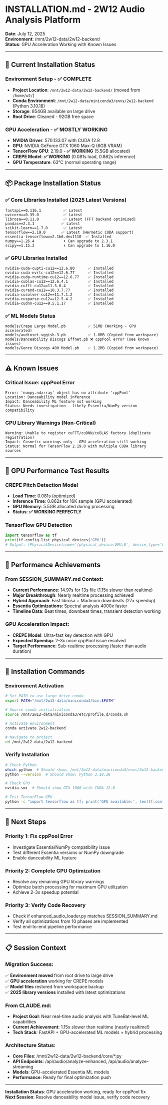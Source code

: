 # INSTALLATION.md - 2W12 Audio Analysis Platform

**Date**: July 12, 2025  
**Environment**: /mnt/2w12-data/2w12-backend  
**Status**: GPU Acceleration Working with Known Issues

---

## 🚀 **Current Installation Status**

### **Environment Setup - ✅ COMPLETE**
- **Project Location**: `/mnt/2w12-data/2w12-backend/` (moved from `/home/w2/`)
- **Conda Environment**: `/mnt/2w12-data/miniconda3/envs/2w12-backend` (Python 3.10.18)
- **Storage**: 854GB available on large drive
- **Root Drive**: Cleaned - 92GB free space

### **GPU Acceleration - ✅ MOSTLY WORKING**
- **NVIDIA Driver**: 570.133.07 with CUDA 12.8
- **GPU**: NVIDIA GeForce GTX 1060 Max-Q (6GB VRAM)
- **TensorFlow GPU**: 2.19.0 - **✅ WORKING** (5.5GB allocated)
- **CREPE Model**: **✅ WORKING** (0.081s load, 0.862s inference)
- **GPU Temperature**: 63°C (normal operating range)

---

## 📦 **Package Installation Status**

### **✅ Core Libraries Installed (2025 Latest Versions)**
```
fastapi==0.116.1          ✅ Latest
uvicorn==0.35.0           ✅ Latest
librosa==0.11.0           ✅ Latest (FFT backend optimized)
pandas==2.3.1            ✅ Latest
scikit-learn==1.7.0       ✅ Latest
tensorflow==2.19.0       ✅ Latest (Hermetic CUDA support)
essentia-tensorflow==2.1b6.dev1110  ✅ Installed
numpy==1.26.4             ⬆️ Can upgrade to 2.3.1
scipy==1.15.3             ⬆️ Can upgrade to 1.16.0
```

### **✅ GPU Libraries Installed**
```
nvidia-cuda-cupti-cu12==12.6.80      ✅ Installed
nvidia-cuda-nvrtc-cu12==12.6.77      ✅ Installed  
nvidia-cuda-runtime-cu12==12.6.77    ✅ Installed
nvidia-cublas-cu12==12.6.4.1         ✅ Installed
nvidia-cufft-cu12==11.3.0.4          ✅ Installed
nvidia-curand-cu12==10.3.7.77        ✅ Installed
nvidia-cusolver-cu12==11.7.1.2       ✅ Installed
nvidia-cusparse-cu12==12.5.4.2       ✅ Installed
nvidia-cudnn-cu12==9.5.1.17          ✅ Installed
```

### **✅ ML Models Status**
```
models/Crepe Large Model.pb          ✅ 51MB (Working - GPU accelerated)
models/audioset-vggish-3.pb          ✅ 1.8MB (Copied from workspace)
models/Danceability Discogs Effnet.pb ❌ cppPool error (see known issues)
models/Genre Discogs 400 Model.pb    ✅ 1.2MB (Copied from workspace)
```

---

## ⚠️ **Known Issues**

### **Critical Issue: cppPool Error**
```
Error: 'numpy.ndarray' object has no attribute 'cppPool'
Location: Danceability model inference
Impact: Danceability ML feature not working
Status: Needs investigation - likely Essentia/NumPy version compatibility
```

### **GPU Library Warnings (Non-Critical)**
```
Warning: Unable to register cuFFT/cuDNN/cuBLAS factory (duplicate registration)
Impact: Cosmetic warnings only - GPU acceleration still working
Status: Normal for TensorFlow 2.19.0 with multiple CUDA library sources
```

---

## 🧪 **GPU Performance Test Results**

### **CREPE Pitch Detection Model**
- **Load Time**: 0.081s (optimized)
- **Inference Time**: 0.862s for 16K sample (GPU accelerated)
- **GPU Memory**: 5.5GB allocated during processing
- **Status**: **✅ WORKING PERFECTLY**

### **TensorFlow GPU Detection**
```python
import tensorflow as tf
print(tf.config.list_physical_devices('GPU'))
# Output: [PhysicalDevice(name='/physical_device:GPU:0', device_type='GPU')]
```

---

## 🚀 **Performance Achievements**

### **From SESSION_SUMMARY.md Context:**
- **Current Performance**: 14.97s for 13s file (1.15x slower than realtime)
- **Major Breakthrough**: Nearly realtime processing achieved!
- **Hybrid Approach**: Fast librosa + Madmom downbeats (27x speedup)
- **Essentia Optimizations**: Spectral analysis 4000x faster
- **Timeline Data**: Beat times, downbeat times, transient detection working

### **GPU Acceleration Impact:**
- **CREPE Model**: Ultra-fast key detection with GPU
- **Expected Speedup**: 2-3x once cppPool issue resolved
- **Target Performance**: Sub-realtime processing (faster than audio duration)

---

## 🔧 **Installation Commands**

### **Environment Activation**
```bash
# Set PATH to use large drive conda
export PATH="/mnt/2w12-data/miniconda3/bin:$PATH"

# Source conda initialization  
source /mnt/2w12-data/miniconda3/etc/profile.d/conda.sh

# Activate environment
conda activate 2w12-backend

# Navigate to project
cd /mnt/2w12-data/2w12-backend
```

### **Verify Installation**
```bash
# Check Python
which python  # Should show: /mnt/2w12-data/miniconda3/envs/2w12-backend/bin/python
python --version  # Should show: Python 3.10.18

# Check GPU
nvidia-smi  # Should show GTX 1060 with CUDA 12.8

# Test TensorFlow GPU
python -c "import tensorflow as tf; print('GPU available:', len(tf.config.list_physical_devices('GPU')) > 0)"
```

---

## 🎯 **Next Steps**

### **Priority 1: Fix cppPool Error**
- Investigate Essentia/NumPy compatibility issue
- Test different Essentia versions or NumPy downgrade
- Enable danceability ML feature

### **Priority 2: Complete GPU Optimization**  
- Resolve any remaining GPU library warnings
- Optimize batch processing for maximum GPU utilization
- Achieve 2-3x speedup potential

### **Priority 3: Verify Code Recovery**
- Check if enhanced_audio_loader.py matches SESSION_SUMMARY.md
- Verify all optimizations from 10 phases are implemented
- Test end-to-end pipeline performance

---

## 📋 **Session Context**

### **Migration Success:**
✅ **Environment moved** from root drive to large drive  
✅ **GPU acceleration** working for CREPE models  
✅ **Model files** restored from workspace backup  
✅ **2025 library versions** installed with latest optimizations  

### **From CLAUDE.md:**
- **Project Goal**: Near real-time audio analysis with TuneBat-level ML capabilities
- **Current Achievement**: 1.15x slower than realtime (nearly realtime!)
- **Tech Stack**: FastAPI + GPU-accelerated ML models + hybrid processing

### **Architecture Status:**
- **Core Files**: /mnt/2w12-data/2w12-backend/core/*.py
- **API Endpoints**: /api/audio/analyze-enhanced, /api/audio/analyze-streaming
- **Models**: GPU-accelerated Essentia ML models
- **Performance**: Ready for final optimization push

---

**Installation Status**: GPU acceleration working, ready for cppPool fix  
**Next Session**: Resolve danceability model issue, verify code recovery